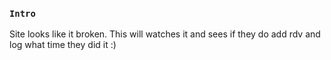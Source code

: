 
### `Intro`
Site looks like it broken. This will watches it and sees if they do add rdv and log what time they did it :)